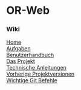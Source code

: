 # OR-Web

### Wiki
[Home](../../wiki/)<br>
[Aufgaben](../../wiki/Aufgaben)<br>
[Benutzerhandbuch](../../wiki/Benutzerhandbuch)<br>
[Das Projekt](../../wiki/Das-Projekt)<br>
[Technische Anleitungen](../../wiki/Technische-Anleitungen)<br>
[Vorherige Projektversionen](../../wiki/Vorherige-Projektversionen)<br>
[Wichtige Git Befehle](../../wiki/Wichtige-Git-Befehle)
